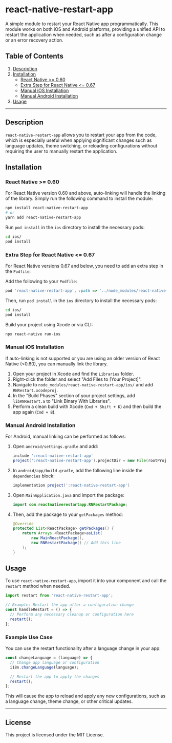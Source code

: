 # react-native-restart-app

A simple module to restart your React Native app programmatically. This module works on both iOS and Android platforms, providing a unified API to restart the application when needed, such as after a configuration change or an error recovery action.

## Table of Contents

1. [Description](#description)
2. [Installation](#installation)
   - [React Native >= 0.60](#react-native--060)
   - [Extra Step for React Native <= 0.67](#extra-step-for-react-native--067)
   - [Manual iOS Installation](#manual-ios-installation)
   - [Manual Android Installation](#manual-android-installation)
3. [Usage](#usage)

---

## Description

`react-native-restart-app` allows you to restart your app from the code, which is especially useful when applying significant changes such as language updates, theme switching, or reloading configurations without requiring the user to manually restart the application.

## Installation

### React Native >= 0.60

For React Native version 0.60 and above, auto-linking will handle the linking of the library. Simply run the following command to install the module:

```bash
npm install react-native-restart-app
# or
yarn add react-native-restart-app
```

Run `pod install` in the `ios` directory to install the necessary pods:

```bash
cd ios/
pod install
```

### Extra Step for React Native <= 0.67

For React Native versions 0.67 and below, you need to add an extra step in the `Podfile`:

Add the following to your `Podfile`:

```ruby
pod 'react-native-restart-app', :path => '../node_modules/react-native-restart-app'
```

Then, run `pod install` in the `ios` directory to install the necessary pods:

```bash
cd ios/
pod install
```

Build your project using Xcode or via CLI:

```bash
npx react-native run-ios
```

### Manual iOS Installation

If auto-linking is not supported or you are using an older version of React Native (<0.60), you can manually link the library.

1. Open your project in Xcode and find the `Libraries` folder.
2. Right-click the folder and select "Add Files to [Your Project]".
3. Navigate to `node_modules/react-native-restart-app/ios/` and add `RNRestart.xcodeproj`.
4. In the "Build Phases" section of your project settings, add `libRNRestart.a` to "Link Binary With Libraries".
5. Perform a clean build with Xcode (`Cmd + Shift + K`) and then build the app again (`Cmd + B`).

### Manual Android Installation

For Android, manual linking can be performed as follows:

1. Open `android/settings.gradle` and add:

   ```gradle
   include ':react-native-restart-app'
   project(':react-native-restart-app').projectDir = new File(rootProject.projectDir, '../node_modules/react-native-restart-app/android')
   ```

2. In `android/app/build.gradle`, add the following line inside the `dependencies` block:

   ```gradle
   implementation project(':react-native-restart-app')
   ```

3. Open `MainApplication.java` and import the package:

   ```java
   import com.reactnativerestartapp.RNRestartPackage;
   ```

4. Then, add the package to your `getPackages` method:

   ```java
   @Override
   protected List<ReactPackage> getPackages() {
       return Arrays.<ReactPackage>asList(
           new MainReactPackage(),
           new RNRestartPackage() // Add this line
       );
   }
   ```

## Usage

To use `react-native-restart-app`, import it into your component and call the `restart` method when needed.

```javascript
import restart from 'react-native-restart-app';

// Example: Restart the app after a configuration change
const handleRestart = () => {
  // Perform any necessary cleanup or configuration here
  restart();
};
```

### Example Use Case

You can use the restart functionality after a language change in your app:

```javascript
const changeLanguage = (language) => {
  // Change app language or configuration
  i18n.changeLanguage(language);

  // Restart the app to apply the changes
  restart();
};
```

This will cause the app to reload and apply any new configurations, such as a language change, theme change, or other critical updates.

---

## License

This project is licensed under the MIT License.
